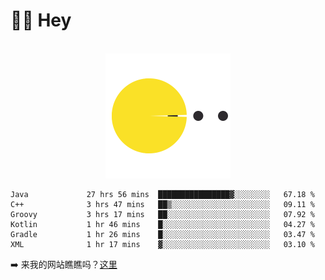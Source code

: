 
# 👋🏻 Hey
<div align="center">
	<br>
	<img src="https://raw.githubusercontent.com/Aniket965/Aniket965/master/pacman.svg?sanitize=true" width="200" height="200">
	<br>
</div>

<!--START_SECTION:waka-->

```text
Java             27 hrs 56 mins  ████████████████▓░░░░░░░░   67.18 %
C++              3 hrs 47 mins   ██▒░░░░░░░░░░░░░░░░░░░░░░   09.11 %
Groovy           3 hrs 17 mins   ██░░░░░░░░░░░░░░░░░░░░░░░   07.92 %
Kotlin           1 hr 46 mins    █░░░░░░░░░░░░░░░░░░░░░░░░   04.27 %
Gradle           1 hr 26 mins    █░░░░░░░░░░░░░░░░░░░░░░░░   03.47 %
XML              1 hr 17 mins    ▓░░░░░░░░░░░░░░░░░░░░░░░░   03.10 %
```

<!--END_SECTION:waka-->

 ➡️  来我的网站瞧瞧吗？[这里](https://www.shaolongfei.com)
